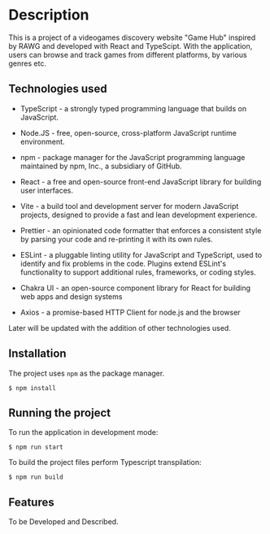 # Description

This is a project of a videogames discovery website "Game Hub" inspired by RAWG and developed with React and TypeScipt. With the application, users can browse and track games from different platforms, by various genres etc.

## Technologies used

- TypeScript - a strongly typed programming language that builds on JavaScript.

- Node.JS - free, open-source, cross-platform JavaScript runtime environment.

- npm - package manager for the JavaScript programming language maintained by npm, Inc., a subsidiary of GitHub.

- React - a free and open-source front-end JavaScript library for building user interfaces.

- Vite - a build tool and development server for modern JavaScript projects, designed to provide a fast and lean development experience.

- Prettier - an opinionated code formatter that enforces a consistent style by parsing your code and re-printing it with its own rules.

- ESLint - a pluggable linting utility for JavaScript and TypeScript, used to identify and fix problems in the code. Plugins extend ESLint's functionality to support additional rules, frameworks, or coding styles.

- Chakra UI - an open-source component library for React for building web apps and design systems

- Axios - a promise-based HTTP Client for node.js and the browser

Later will be updated with the addition of other technologies used.

## Installation

The project uses `npm` as the package manager.

```shell
$ npm install
```

## Running the project

To run the application in development mode:

```shell
$ npm run start
```

To build the project files perform Typescript transpilation:

```shell
$ npm run build
```

## Features

To be Developed and Described.
